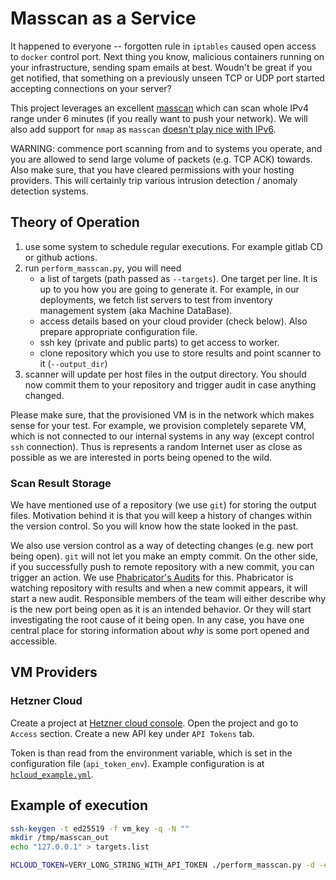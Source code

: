 # Masscan as a Service

It happened to everyone --  forgotten rule in `iptables` caused open access to `docker` control port. Next thing you know, malicious containers running on your infrastructure, sending spam emails at best. Woudn't be great if you get notified, that something on a previously unseen TCP or UDP port started accepting connections on your server?

This project leverages an excellent [masscan](https://github.com/robertdavidgraham/masscan) which can scan whole IPv4 range under 6 minutes (if you really want to push your network). We will also add support for `nmap` as `masscan` [doesn't play nice with IPv6](https://github.com/robertdavidgraham/masscan/issues/7).

WARNING: commence port scanning from and to systems you operate, and you are allowed to send large volume of packets (e.g. TCP ACK) towards. Also make sure, that you have cleared permissions with your hosting providers. This will certainly trip various intrusion detection / anomaly detection systems.

## Theory of Operation
1. use some system to schedule regular executions. For example gitlab CD or github actions.
1. run `perform_masscan.py`, you will need
    - a list of targets (path passed as `--targets`). One target per line. It is up to you how you are going to generate it. For example, in our deployments, we fetch list servers to test from inventory management system (aka Machine DataBase).
    - access details based on your cloud provider (check below). Also prepare appropriate configuration file.
    - ssh key (private and public parts) to get access to worker.
    - clone repository which you use to store results and point scanner to it  (`--output_dir`)
1. scanner will update per host files in the output directory. You should now commit them to your repository and trigger audit in case anything changed.

Please make sure, that the provisioned VM is in the network which makes sense for your test. For example, we provision completely separete VM, which is not connected to our internal systems in any way (except control `ssh` connection). Thus is represents a random Internet user as close as possible as we are interested in ports being opened to the wild.

### Scan Result Storage
We have mentioned use of a repository (we use `git`) for storing the output files. Motivation behind it is that you will keep a history of changes within the version control. So you will know how the state looked in the past.

We also use version control as a way of detecting changes (e.g. new port being open). `git` will not let you make an empty commit. On the other side, if you successfully push to remote repository with a new commit, you can trigger an action. We use [Phabricator's Audits](https://secure.phabricator.com/book/phabricator/article/audit/) for this. Phabricator is watching repository with results and when a new commit appears, it will start a new audit. Responsible members of the team will either describe why is the new port being open as it is an intended behavior. Or they will start investigating the root cause of it being open. In any case, you have one central place for storing information about *why* is some port opened and accessible.

## VM Providers
### Hetzner Cloud
Create a project at [Hetzner cloud console](https://console.hetzner.cloud/projects). Open the project and go to `Access` section. Create a new API key under `API Tokens` tab.

Token is than read from the environment variable, which is set in the configuration file (`api_token_env`). Example configuration is at [`hcloud_example.yml`](hcloud_example.yml).

## Example of execution

```bash
ssh-keygen -t ed25519 -f vm_key -q -N ""
mkdir /tmp/masscan_out
echo "127.0.0.1" > targets.list

HCLOUD_TOKEN=VERY_LONG_STRING_WITH_API_TOKEN ./perform_masscan.py -d -e hcloud_example.yml --ssh-public-key vm_key.pub --ssh-private-key vm_key -t tragets.list -o /tmp/masscan_out
```